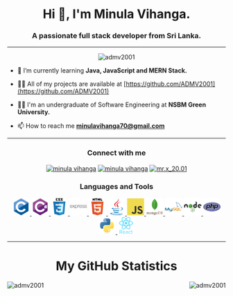 <h1 align="center">Hi 👋, I'm Minula Vihanga.</h1>
<h3 align="center">A passionate full stack developer from Sri Lanka.</h3>
<hr>

<p align="center"> <img src="https://komarev.com/ghpvc/?username=admv2001&label=Profile%20views&color=0e75b6&style=flat" alt="admv2001" /> </p>

- 🌱 I’m currently learning **Java, JavaScript and MERN Stack.**

- 👨‍💻 All of my projects are available at [https://github.com/ADMV2001](https://github.com/ADMV2001)

- 👨‍🎓 I'm an undergraduate of Software Engineering at **NSBM Green University.**

- 📫 How to reach me **minulavihanga70@gmail.com**

<hr>

<h3 align="center">Connect with me</h3>
<p align="center">
<a href="https://linkedin.com/in/minula vihanga" target="blank"><img align="center" src="https://raw.githubusercontent.com/rahuldkjain/github-profile-readme-generator/master/src/images/icons/Social/linked-in-alt.svg" alt="minula vihanga" height="30" width="40" /></a>
<a href="https://fb.com/minula vihanga" target="blank"><img align="center" src="https://raw.githubusercontent.com/rahuldkjain/github-profile-readme-generator/master/src/images/icons/Social/facebook.svg" alt="minula vihanga" height="30" width="40" /></a>
<a href="https://instagram.com/mr.x_20.01" target="blank"><img align="center" src="https://raw.githubusercontent.com/rahuldkjain/github-profile-readme-generator/master/src/images/icons/Social/instagram.svg" alt="mr.x_20.01" height="30" width="40" /></a>
</p>

<h3 align="center">Languages and Tools</h3>
<p align="center"> <a href="https://www.cprogramming.com/" target="_blank" rel="noreferrer"> <img src="https://raw.githubusercontent.com/devicons/devicon/master/icons/c/c-original.svg" alt="c" width="40" height="40"/> </a> <a href="https://www.w3schools.com/cs/" target="_blank" rel="noreferrer"> <img src="https://raw.githubusercontent.com/devicons/devicon/master/icons/csharp/csharp-original.svg" alt="csharp" width="40" height="40"/> </a> <a href="https://www.w3schools.com/css/" target="_blank" rel="noreferrer"> <img src="https://raw.githubusercontent.com/devicons/devicon/master/icons/css3/css3-original-wordmark.svg" alt="css3" width="40" height="40"/> </a> <a href="https://expressjs.com" target="_blank" rel="noreferrer"> <img src="https://raw.githubusercontent.com/devicons/devicon/master/icons/express/express-original-wordmark.svg" alt="express" width="40" height="40"/> </a> <a href="https://www.w3.org/html/" target="_blank" rel="noreferrer"> <img src="https://raw.githubusercontent.com/devicons/devicon/master/icons/html5/html5-original-wordmark.svg" alt="html5" width="40" height="40"/> </a> <a href="https://www.java.com" target="_blank" rel="noreferrer"> <img src="https://raw.githubusercontent.com/devicons/devicon/master/icons/java/java-original.svg" alt="java" width="40" height="40"/> </a> <a href="https://developer.mozilla.org/en-US/docs/Web/JavaScript" target="_blank" rel="noreferrer"> <img src="https://raw.githubusercontent.com/devicons/devicon/master/icons/javascript/javascript-original.svg" alt="javascript" width="40" height="40"/> </a> <a href="https://www.mongodb.com/" target="_blank" rel="noreferrer"> <img src="https://raw.githubusercontent.com/devicons/devicon/master/icons/mongodb/mongodb-original-wordmark.svg" alt="mongodb" width="40" height="40"/> </a> <a href="https://www.mysql.com/" target="_blank" rel="noreferrer"> <img src="https://raw.githubusercontent.com/devicons/devicon/master/icons/mysql/mysql-original-wordmark.svg" alt="mysql" width="40" height="40"/> </a> <a href="https://nodejs.org" target="_blank" rel="noreferrer"> <img src="https://raw.githubusercontent.com/devicons/devicon/master/icons/nodejs/nodejs-original-wordmark.svg" alt="nodejs" width="40" height="40"/> </a> <a href="https://www.php.net" target="_blank" rel="noreferrer"> <img src="https://raw.githubusercontent.com/devicons/devicon/master/icons/php/php-original.svg" alt="php" width="40" height="40"/> </a> <a href="https://www.python.org" target="_blank" rel="noreferrer"> <img src="https://raw.githubusercontent.com/devicons/devicon/master/icons/python/python-original.svg" alt="python" width="40" height="40"/> </a> <a href="https://reactjs.org/" target="_blank" rel="noreferrer"> <img src="https://raw.githubusercontent.com/devicons/devicon/master/icons/react/react-original-wordmark.svg" alt="react" width="40" height="40"/> </a> </p>

<hr>
<h1 align="center">My GitHub Statistics</h1>
<div style="display: flex; justify-content: space-between;">
    <img align="center" src="https://github-readme-stats.vercel.app/api?username=admv2001&show_icons=true&locale=en&bg_color=0d1117&text_color=ffffff&title_color=ffffff&icon_color=79ff97" alt="admv2001" />
    <img align="center" src="https://github-readme-streak-stats.herokuapp.com/?user=admv2001&background=0d1117&currStreakNum=ffffff&sideNums=ffffff&dates=ffffff&ring=79ff97&fire=79ff97&currStreakLabel=ffffff" alt="admv2001" />
</div>

